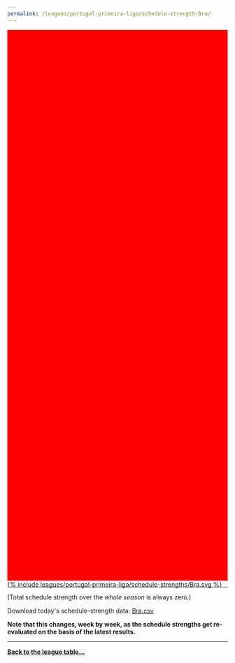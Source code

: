 ```yaml
---
permalink: /leagues/portugal-primeira-liga/schedule-strength-Bra/
---
```


<style>
.svg-wrap {
    background-color:red;
    height:0;
    padding-top:250%; /* 350px/550px */
    position: relative;
}

svg {
    background-color: white;
    height: 100%;
    display:block;
    width: 100%;
    position: absolute;
    top:0;
    left:0;
}
</style>


<div class="svg-wrap">
{% include leagues/portugal-primeira-liga/schedule-strengths/Bra.svg %}
</div>

-----

(Total schedule strength over the *whole season* is always zero.)


Download today's schedule-strength data: [Bra.csv](/assets/leagues/portugal-primeira-liga/2024/schedule-strengths/Bra.csv)

**Note that this changes, week by week, as the schedule strengths get re-evaluated on the
basis of the latest results.**

-----

[**Back to the league table...**](/leagues/portugal-primeira-liga)


